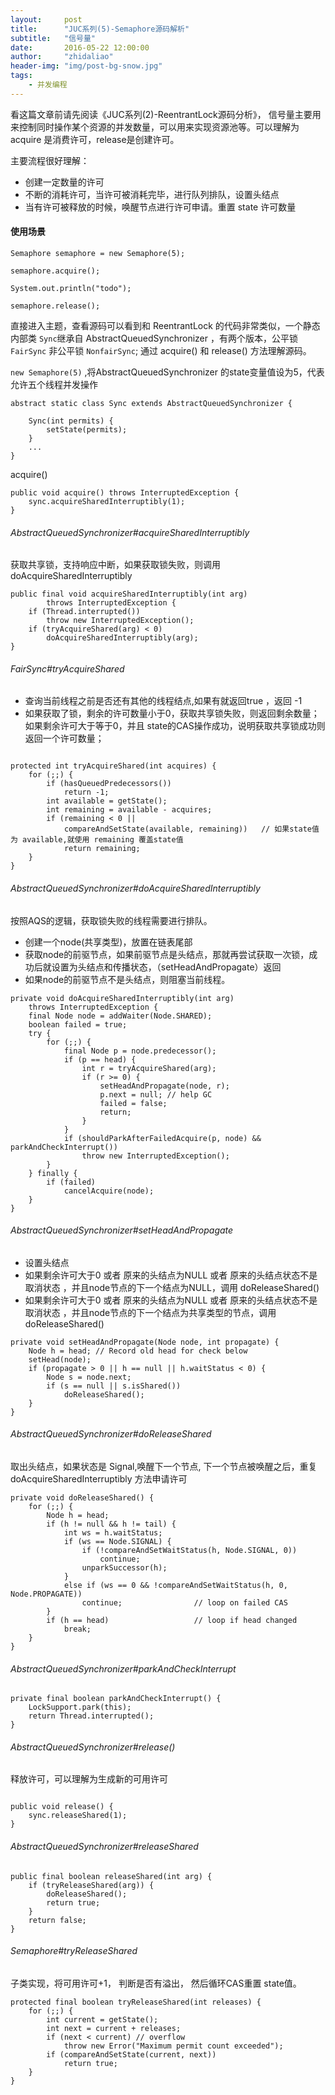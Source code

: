 ```yaml
---
layout:     post
title:      "JUC系列(5)-Semaphore源码解析"
subtitle:	"信号量"
date:       2016-05-22 12:00:00
author:     "zhidaliao"
header-img: "img/post-bg-snow.jpg"
tags:
    - 并发编程
---
```




看这篇文章前请先阅读《JUC系列(2)-ReentrantLock源码分析》， 信号量主要用来控制同时操作某个资源的并发数量，可以用来实现资源池等。可以理解为 acquire 是消费许可，release是创建许可。

主要流程很好理解：
- 创建一定数量的许可 
- 不断的消耗许可，当许可被消耗完毕，进行队列排队，设置头结点
- 当有许可被释放的时候，唤醒节点进行许可申请。重置 state 许可数量


#### 使用场景
```
Semaphore semaphore = new Semaphore(5);
		
semaphore.acquire();

System.out.println("todo");

semaphore.release();
```


直接进入主题，查看源码可以看到和 ReentrantLock 的代码非常类似，一个静态内部类 `Sync`继承自 AbstractQueuedSynchronizer ，有两个版本，公平锁 `FairSync` 非公平锁 `NonfairSync`;
通过 acquire() 和 release() 方法理解源码。


`new Semaphore(5)`  ,将AbstractQueuedSynchronizer 的state变量值设为5，代表允许五个线程并发操作
```
abstract static class Sync extends AbstractQueuedSynchronizer {

    Sync(int permits) {
        setState(permits);
    }
    ...
}
```

acquire()
```
public void acquire() throws InterruptedException {
    sync.acquireSharedInterruptibly(1);
}
```

###### AbstractQueuedSynchronizer#acquireSharedInterruptibly

获取共享锁，支持响应中断，如果获取锁失败，则调用 doAcquireSharedInterruptibly 
```
public final void acquireSharedInterruptibly(int arg)
        throws InterruptedException {
    if (Thread.interrupted())
        throw new InterruptedException();
    if (tryAcquireShared(arg) < 0)
        doAcquireSharedInterruptibly(arg);
}
```

###### FairSync#tryAcquireShared

- 查询当前线程之前是否还有其他的线程结点,如果有就返回true ，返回 -1 
- 如果获取了锁，剩余的许可数量小于0，获取共享锁失败，则返回剩余数量； 如果剩余许可大于等于0，并且 state的CAS操作成功，说明获取共享锁成功则返回一个许可数量；

```

protected int tryAcquireShared(int acquires) {
    for (;;) {
        if (hasQueuedPredecessors())
            return -1;
        int available = getState();
        int remaining = available - acquires;
        if (remaining < 0 ||
            compareAndSetState(available, remaining))   // 如果state值为 available,就使用 remaining 覆盖state值
            return remaining;
    }
}
```


###### AbstractQueuedSynchronizer#doAcquireSharedInterruptibly 

按照AQS的逻辑，获取锁失败的线程需要进行排队。

- 创建一个node(共享类型)，放置在链表尾部 
- 获取node的前驱节点，如果前驱节点是头结点，那就再尝试获取一次锁，成功后就设置为头结点和传播状态，（setHeadAndPropagate）返回
- 如果node的前驱节点不是头结点，则阻塞当前线程。

```
private void doAcquireSharedInterruptibly(int arg)
    throws InterruptedException {
    final Node node = addWaiter(Node.SHARED);
    boolean failed = true;
    try {
        for (;;) {
            final Node p = node.predecessor();
            if (p == head) {
                int r = tryAcquireShared(arg);
                if (r >= 0) {
                    setHeadAndPropagate(node, r);
                    p.next = null; // help GC
                    failed = false;
                    return;
                }
            }
            if (shouldParkAfterFailedAcquire(p, node) && parkAndCheckInterrupt())
                throw new InterruptedException();
        }
    } finally {
        if (failed)
            cancelAcquire(node);
    }
}
```




###### AbstractQueuedSynchronizer#setHeadAndPropagate

- 设置头结点
- 如果剩余许可大于0 或者 原来的头结点为NULL 或者  原来的头结点状态不是取消状态 ，并且node节点的下一个结点为NULL，调用 doReleaseShared()
- 如果剩余许可大于0 或者 原来的头结点为NULL 或者  原来的头结点状态不是取消状态 ，并且node节点的下一个结点为共享类型的节点，调用 doReleaseShared()
 

```
private void setHeadAndPropagate(Node node, int propagate) {
    Node h = head; // Record old head for check below
    setHead(node);
    if (propagate > 0 || h == null || h.waitStatus < 0) {
        Node s = node.next;
        if (s == null || s.isShared())
            doReleaseShared();
    }
}
```


###### AbstractQueuedSynchronizer#doReleaseShared

取出头结点，如果状态是 Signal,唤醒下一个节点, 下一个节点被唤醒之后，重复 doAcquireSharedInterruptibly 方法申请许可


```
private void doReleaseShared() {
    for (;;) {
        Node h = head;
        if (h != null && h != tail) {
            int ws = h.waitStatus;
            if (ws == Node.SIGNAL) {
                if (!compareAndSetWaitStatus(h, Node.SIGNAL, 0))
                    continue;           
                unparkSuccessor(h);
            }
            else if (ws == 0 && !compareAndSetWaitStatus(h, 0, Node.PROPAGATE))
                continue;                // loop on failed CAS
        }
        if (h == head)                   // loop if head changed
            break;
    }
}
```


###### AbstractQueuedSynchronizer#parkAndCheckInterrupt


```
private final boolean parkAndCheckInterrupt() {
    LockSupport.park(this);
    return Thread.interrupted();
}
```


###### AbstractQueuedSynchronizer#release()

释放许可，可以理解为生成新的可用许可

```

public void release() {
    sync.releaseShared(1);
}

```


###### AbstractQueuedSynchronizer#releaseShared

```
public final boolean releaseShared(int arg) {
    if (tryReleaseShared(arg)) {
        doReleaseShared();
        return true;
    }
    return false;
}
```


######  Semaphore#tryReleaseShared

子类实现，将可用许可+1， 判断是否有溢出， 然后循环CAS重置 state值。

```
protected final boolean tryReleaseShared(int releases) {
    for (;;) {
        int current = getState();
        int next = current + releases;
        if (next < current) // overflow
            throw new Error("Maximum permit count exceeded");
        if (compareAndSetState(current, next))
            return true;
    }
}
```







